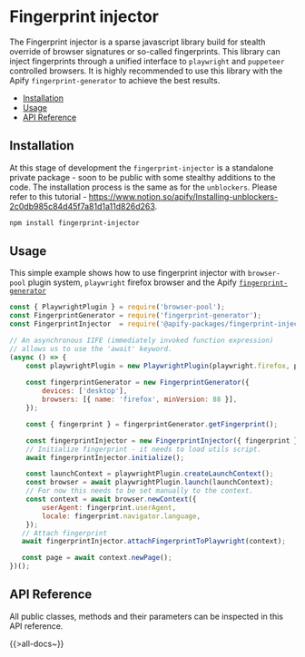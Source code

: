 # Fingerprint injector
The Fingerprint injector is a sparse javascript library build for stealth override of browser signatures or so-called fingerprints.
This library can inject fingerprints through a unified interface to `playwright` and `puppeteer` controlled browsers.
It is highly recommended to use this library with the Apify `fingerprint-generator` to achieve the best results.

<!-- toc -->

- [Installation](#installation)
- [Usage](#usage)
- [API Reference](#api-reference)

<!-- tocstop -->

## Installation
At this stage of development the `fingerprint-injector` is a standalone private package - soon to be public with some stealthy additions to the code.
The installation process is the same as for the `unblockers`. Please refer to this tutorial - https://www.notion.so/apify/Installing-unblockers-2c0db985c84d45f7a81d1a11d826d263.

```bash
npm install fingerprint-injector
```

## Usage
This simple example shows how to use fingerprint injector with `browser-pool` plugin system, `playwright` firefox browser and the Apify [`fingerprint-generator`]()

```js
const { PlaywrightPlugin } = require('browser-pool');
const FingerprintGenerator = require('fingerprint-generator');
const FingerprintInjector  = require('@apify-packages/fingerprint-injector');

// An asynchronous IIFE (immediately invoked function expression)
// allows us to use the 'await' keyword.
(async () => {
    const playwrightPlugin = new PlaywrightPlugin(playwright.firefox, pluginOptions);
    
    const fingerprintGenerator = new FingerprintGenerator({
        devices: ['desktop'],
        browsers: [{ name: 'firefox', minVersion: 88 }],
    });

    const { fingerprint } = fingerprintGenerator.getFingerprint();

    const fingerprintInjector = new FingerprintInjector({ fingerprint });
    // Initialize fingerprint - it needs to load utils script.
    await fingerprintInjector.initialize();

    const launchContext = playwrightPlugin.createLaunchContext();
    const browser = await playwrightPlugin.launch(launchContext);
    // For now this needs to be set manually to the context.
    const context = await browser.newContext({
        userAgent: fingerprint.userAgent,
        locale: fingerprint.navigator.language,
    });
   // Attach fingerprint
   await fingerprintInjector.attachFingerprintToPlaywright(context);

   const page = await context.newPage();
})();
```
## API Reference
All public classes, methods and their parameters can be inspected in this API reference.

{{>all-docs~}}